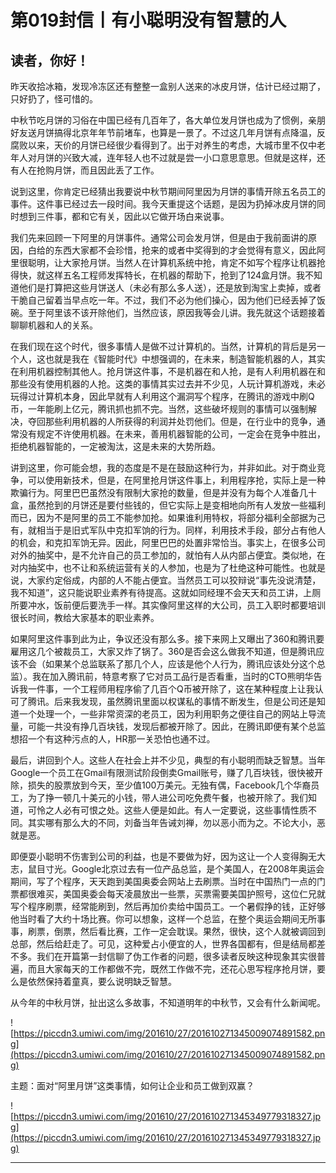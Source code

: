 # 第019封信丨有小聪明没有智慧的人

## 读者，你好！

昨天收拾冰箱，发现冷冻区还有整整一盒别人送来的冰皮月饼，估计已经过期了，只好扔了，怪可惜的。

中秋节吃月饼的习俗在中国已经有几百年了，各大单位发月饼也成为了惯例，亲朋好友送月饼搞得北京年年节前堵车，也算是一景了。不过这几年月饼有点降温，反腐败以来，天价的月饼已经很少看得到了。出于对养生的考虑，大城市里不仅中老年人对月饼的兴致大减，连年轻人也不过就是尝一小口意思意思。但就是这样，还有人在抢购月饼，而且因此丢了工作。

说到这里，你肯定已经猜出我要说中秋节期间阿里因为月饼的事情开除五名员工的事件。这件事已经过去一段时间。我今天重提这个话题，是因为扔掉冰皮月饼的同时想到三件事，都和它有关，因此以它做开场白来说事。

我们先来回顾一下阿里的月饼事件。通常公司会发月饼，但是由于我前面讲的原因，白给的东西大家都不会珍惜，抢来的或者中奖得到的才会觉得有意义，因此阿里很聪明，让大家抢月饼。当然人在计算机系统中抢，肯定不如写个程序让机器抢得快，就这样五名工程师发挥特长，在机器的帮助下，抢到了124盒月饼。我不知道他们是打算把这些月饼送人（未必有那么多人送），还是放到淘宝上卖掉，或者干脆自己留着当早点吃一年。不过，我们不必为他们操心，因为他们已经丢掉了饭碗。至于阿里该不该开除他们，当然应该，原因我等会儿讲。我先就这个话题接着聊聊机器和人的关系。

在我们现在这个时代，很多事情人是做不过计算机的。当然，计算机的背后是另一个人，这也就是我在《智能时代》中想强调的，在未来，制造智能机器的人，其实在利用机器控制其他人。抢月饼这件事，不是机器在和人抢，是有人利用机器在和那些没有使用机器的人抢。这类的事情其实过去并不少见，人玩计算机游戏，未必玩得过计算机本身，因此早就有人利用这个漏洞写个程序，在腾讯的游戏中刷Q币，一年能刷上亿元，腾讯抓也抓不完。当然，这些破坏规则的事情可以强制解决，夺回那些利用机器的人所获得的利润并处罚他们。但是，在行业中的竞争，通常没有规定不许使用机器。在未来，善用机器智能的公司，一定会在竞争中胜出，拒绝机器智能的，一定被淘汰，这是未来的大势所趋。

讲到这里，你可能会想，我的态度是不是在鼓励这种行为，并非如此。对于商业竞争，可以使用新技术，但是，在阿里抢月饼这件事上，利用程序抢，实际上是一种欺骗行为。阿里巴巴虽然没有限制大家抢的数量，但是并没有为每个人准备几十盒，虽然抢到的月饼还是要付些钱的，但它实际上是变相地向所有人发放一些福利而已，因为不是阿里的员工不能参加抢。如果谁利用特权，将部分福利全部据为己有，就相当于是旧式军队中克扣军饷的行为。同样，利用技术手段，部分占有他人的机会，和克扣军饷无异。因此，阿里巴巴的处置非常恰当。事实上，在很多公司对外的抽奖中，是不允许自己的员工参加的，就怕有人从内部占便宜。类似地，在对内抽奖中，也不让和系统运营有关的人参加，也是为了杜绝这种可能性。也就是说，大家约定俗成，内部的人不能占便宜。当然员工可以狡辩说“事先没说清楚，我不知道”，这只能说职业素养有待提高。这就如同经理不会天天和员工讲，上厕所要冲水，饭前便后要洗手一样。其实像阿里这样的大公司，员工入职时都要培训很长时间，教给大家基本的职业素养。

如果阿里这件事到此为止，争议还没有那么多。接下来网上又曝出了360和腾讯要雇用这几个被裁员工，大家又炸了锅了。360是否会这么做我不知道，但是腾讯应该不会（如果某个总监联系了那几个人，应该是他个人行为，腾讯应该处分这个总监）。我在加入腾讯前，特意考察了它对员工品行是否看重，当时的CTO熊明华告诉我一件事，一个工程师用程序偷了几百个Q币被开除了，这在某种程度上让我认可了腾讯。后来我发现，虽然腾讯里面以权谋私的事情不断发生，但是公司还是知道一个处理一个，一些非常资深的老员工，因为利用职务之便往自己的网站上导流量，可能一共没有挣几百块钱，发现后都被开除了。因此，在腾讯即便有某个总监想招一个有这种污点的人，HR那一关恐怕也通不过。

最后，讲回到个人。这些人在社会上并不少见，典型的有小聪明而缺乏智慧。当年Google一个员工在Gmail有限测试阶段倒卖Gmail账号，赚了几百块钱，很快被开除，损失的股票放到今天，至少值100万美元。无独有偶，Facebook几个华裔员工，为了挣一顿几十美元的小钱，带人进公司吃免费午餐，也被开除了。我们知道，可怜之人必有可恨之处。这些人便是如此。有人一定要说，这些事情性质不同。其实哪有那么大的不同，刘备当年告诫刘禅，勿以恶小而为之。不论大小，恶就是恶。

即便耍小聪明不伤害到公司的利益，也是不要做为好，因为这让一个人变得胸无大志，鼠目寸光。Google北京过去有一位产品总监，是个美国人，在2008年奥运会期间，写了个程序，天天跑到美国奥委会网站上去刷票。当时在中国热门一点的门票都很难买，美国奥委会每天凌晨放出一些票，买票需要美国护照号，这位仁兄就写个程序刷票，经常能刷到，然后再加价卖给中国员工。一个暑假挣的钱，正好够他当时看了大约十场比赛。你可以想象，这样一个总监，在整个奥运会期间无所事事，刷票，倒票，然后看比赛，工作一定会耽误。果然，很快，这个人就被调回到总部，然后给赶走了。可见，这种爱占小便宜的人，世界各国都有，但是结局都差不多。我们在开篇第一封信聊了伪工作者的问题，很多读者反映这种现象其实很普遍，而且大家每天的工作都做不完，既然工作做不完，还花心思写程序抢月饼，要么是依然保持着童真，要么说明缺乏智慧。

从今年的中秋月饼，扯出这么多故事，不知道明年的中秋节，又会有什么新闻呢。

![https://piccdn3.umiwi.com/img/201610/27/201610271345009074891582.png](https://piccdn3.umiwi.com/img/201610/27/201610271345009074891582.png)

主题：面对“阿里月饼”这类事情，如何让企业和员工做到双赢？

![https://piccdn3.umiwi.com/img/201610/27/201610271345349779318327.jpg](https://piccdn3.umiwi.com/img/201610/27/201610271345349779318327.jpg)

---
